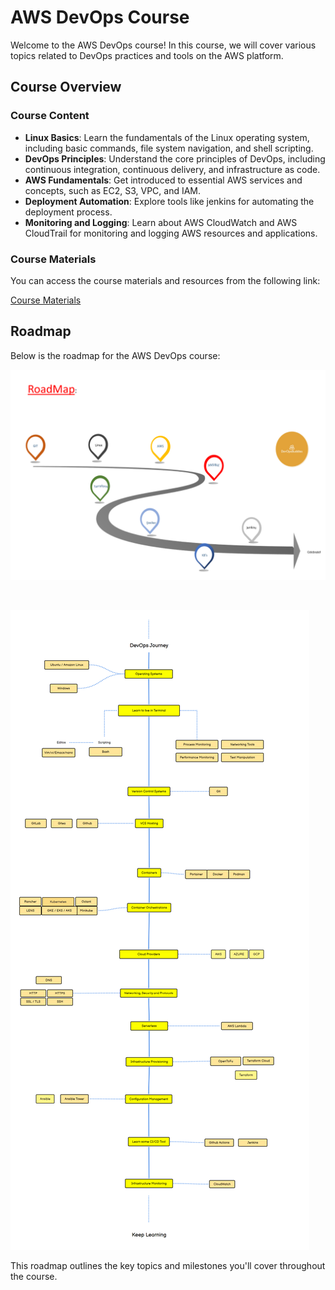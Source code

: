 
# AWS DevOps Course

Welcome to the AWS DevOps course! In this course, we will cover various topics related to DevOps practices and tools on the AWS platform.

## Course Overview

### Course Content

- **Linux Basics**: Learn the fundamentals of the Linux operating system, including basic commands, file system navigation, and shell scripting.
- **DevOps Principles**: Understand the core principles of DevOps, including continuous integration, continuous delivery, and infrastructure as code.
- **AWS Fundamentals**: Get introduced to essential AWS services and concepts, such as EC2, S3, VPC, and IAM.
- **Deployment Automation**: Explore tools like jenkins for automating the deployment process.
- **Monitoring and Logging**: Learn about AWS CloudWatch and AWS CloudTrail for monitoring and logging AWS resources and applications.

### Course Materials

You can access the course materials and resources from the following link:

[Course Materials](https://drive.google.com/file/d/1GnYJRVo3jVy-W2U1ft0iaSXbIJF4ur4N/view?usp=sharing)

## Roadmap

Below is the roadmap for the AWS DevOps course:

![AWS DevOps Roadmap](aws-devops-roadmap.png)

</br>

![AWS DevOps Roadmap](Devops-roadmap.png)

This roadmap outlines the key topics and milestones you'll cover throughout the course. 


